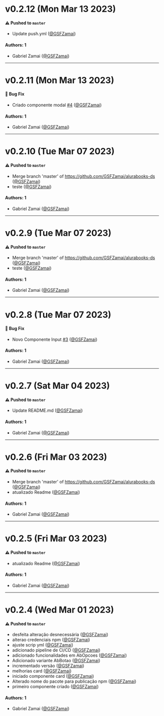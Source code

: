 # v0.2.12 (Mon Mar 13 2023)

#### ⚠️ Pushed to `master`

- Update push.yml ([@GSFZamai](https://github.com/GSFZamai))

#### Authors: 1

- Gabriel Zamai ([@GSFZamai](https://github.com/GSFZamai))

---

# v0.2.11 (Mon Mar 13 2023)

#### 🐛 Bug Fix

- Criado componente modal [#4](https://github.com/GSFZamai/alurabooks-ds/pull/4) ([@GSFZamai](https://github.com/GSFZamai))

#### Authors: 1

- Gabriel Zamai ([@GSFZamai](https://github.com/GSFZamai))

---

# v0.2.10 (Tue Mar 07 2023)

#### ⚠️ Pushed to `master`

- Merge branch 'master' of https://github.com/GSFZamai/alurabooks-ds ([@GSFZamai](https://github.com/GSFZamai))
- teste ([@GSFZamai](https://github.com/GSFZamai))

#### Authors: 1

- Gabriel Zamai ([@GSFZamai](https://github.com/GSFZamai))

---

# v0.2.9 (Tue Mar 07 2023)

#### ⚠️ Pushed to `master`

- Merge branch 'master' of https://github.com/GSFZamai/alurabooks-ds ([@GSFZamai](https://github.com/GSFZamai))
- teste ([@GSFZamai](https://github.com/GSFZamai))

#### Authors: 1

- Gabriel Zamai ([@GSFZamai](https://github.com/GSFZamai))

---

# v0.2.8 (Tue Mar 07 2023)

#### 🐛 Bug Fix

- Novo Componente Input [#3](https://github.com/GSFZamai/alurabooks-ds/pull/3) ([@GSFZamai](https://github.com/GSFZamai))

#### Authors: 1

- Gabriel Zamai ([@GSFZamai](https://github.com/GSFZamai))

---

# v0.2.7 (Sat Mar 04 2023)

#### ⚠️ Pushed to `master`

- Update README.md ([@GSFZamai](https://github.com/GSFZamai))

#### Authors: 1

- Gabriel Zamai ([@GSFZamai](https://github.com/GSFZamai))

---

# v0.2.6 (Fri Mar 03 2023)

#### ⚠️ Pushed to `master`

- Merge branch 'master' of https://github.com/GSFZamai/alurabooks-ds ([@GSFZamai](https://github.com/GSFZamai))
- atualizado Readme ([@GSFZamai](https://github.com/GSFZamai))

#### Authors: 1

- Gabriel Zamai ([@GSFZamai](https://github.com/GSFZamai))

---

# v0.2.5 (Fri Mar 03 2023)

#### ⚠️ Pushed to `master`

- atualizado Readme ([@GSFZamai](https://github.com/GSFZamai))

#### Authors: 1

- Gabriel Zamai ([@GSFZamai](https://github.com/GSFZamai))

---

# v0.2.4 (Wed Mar 01 2023)

#### ⚠️ Pushed to `master`

- desfeita alteração desnecessária ([@GSFZamai](https://github.com/GSFZamai))
- alterao credenciais npm ([@GSFZamai](https://github.com/GSFZamai))
- ajuste scrip yml ([@GSFZamai](https://github.com/GSFZamai))
- adicionado pipeline de CI/CD ([@GSFZamai](https://github.com/GSFZamai))
- adicionado funcionalidades em AbOpcoes ([@GSFZamai](https://github.com/GSFZamai))
- Adicionado variante AbBotao ([@GSFZamai](https://github.com/GSFZamai))
- incrementado versão ([@GSFZamai](https://github.com/GSFZamai))
- melhorias card ([@GSFZamai](https://github.com/GSFZamai))
- iniciado componente card ([@GSFZamai](https://github.com/GSFZamai))
- Alterado nome do pacote para publicação npm ([@GSFZamai](https://github.com/GSFZamai))
- primeiro componente criado ([@GSFZamai](https://github.com/GSFZamai))

#### Authors: 1

- Gabriel Zamai ([@GSFZamai](https://github.com/GSFZamai))
